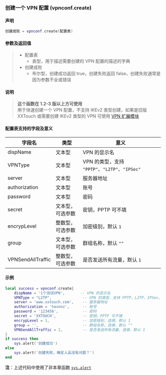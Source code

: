 ### 创建一个 VPN 配置 (**vpnconf\.create**)


#### 声明
```lua
创建成败 = vpnconf.create(配置表)
```


#### 参数及返回值
> - 配置表
>   - 表型，用于描述需要创建的 VPN 配置的描述的字典
> - 创建成败
>   - 布尔型，创建成功返回 true，创建失败返回 false，创建失败通常是因为参数不全或错误


#### 说明
> **这个函数在 1\.2\-3 版以上方可使用**  
> 用于快速创建一个 VPN 配置，不支持 IKEv2 类型创建，如果是旧版 XXTouch 或需要创建 IKEv2 类型的 VPN 可使用 [VPN 扩展模块](https://club.xxtouch.com/forum.php?mod=viewthread&tid=61)  

#### 配置表支持的字段及意义

|字段名            |类型          |意义|
|-----------------|-------------|----|
|dispName         |文本型        |VPN 的显示名|
|VPNType          |文本型        |VPN 的类型，支持 `"PPTP"`、`"L2TP"`、`"IPSec"`|
|server           |文本型        |服务器地址|
|authorization    |文本型        |账号|
|password         |文本型        |密码|
|secret           |文本型，可选参数|密钥，PPTP 可不填|
|encrypLevel      |整数型，可选参数|加密级别，默认 `1`|
|group            |文本型，可选参数|群组名称，默认 `""`|
|VPNSendAllTraffic|整数型，可选参数|是否发送所有流量，默认 `1`|


#### 示例  
```lua
local success = vpnconf.create{
    dispName = '1个测试VPN',       -- VPN 的显示名
    VPNType = "L2TP",              -- VPN 的类型，支持 PPTP、L2TP、IPSec、IKEv2
    server = 'www.xxtouch.com',    -- 服务器地址
    authorization = 'havonz',      -- 账号
    password = '123456',           -- 密码
    secret = 'XXTOUCH',            -- 密钥，PPTP 可不填
    encrypLevel = 1,               -- 加密级别，选填，默认 1
    group = '',                    -- 群组名称，选填，默认 ""
    VPNSendAllTraffic = 1,         -- 是否发送所有流量，选填，默认 1
}
if success then
    sys.alert('创建成功')
else
    sys.alert('创建失败，确定人品没有问题？')
end
```
**注**：上述代码中使用了非本章函数 [`sys.alert`](/Handbook/sys/sys.alert.md)

